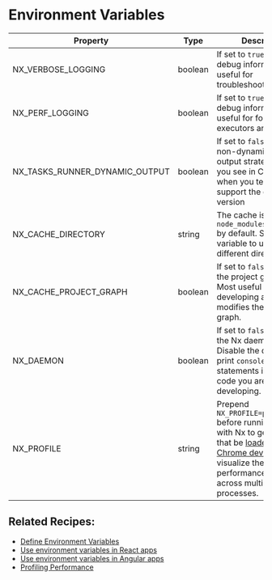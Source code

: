 # Environment Variables

| Property                       | Type    | Description                                                                                                                                   |
| ------------------------------ | ------- | --------------------------------------------------------------------------------------------------------------------------------------------- |
| NX_VERBOSE_LOGGING             | boolean | If set to `true`, will print debug information useful for troubleshooting                                                                     |
| NX_PERF_LOGGING                | boolean | If set to `true`, will print debug information useful for for profiling executors and Nx itself                                               |
| NX_TASKS_RUNNER_DYNAMIC_OUTPUT | boolean | If set to `false`, will use non-dynamic terminal output strategy (what you see in CI), even when you terminal can support the dynamic version |
| NX_CACHE_DIRECTORY             | string  | The cache is stored in `node_modules/.cache/nx` by default. Set this variable to use a different directory.                                   |
| NX_CACHE_PROJECT_GRAPH         | boolean | If set to `false`, disables the project graph cache. Most useful when developing a plugin that modifies the project graph.                    |
| NX_DAEMON                      | boolean | If set to `false`, disables the Nx daemon process. Disable the daemon to print `console.log` statements in plugin code you are developing.    |
| NX_PROFILE                     | string  | Prepend `NX_PROFILE=profile.json` before running targets with Nx to generate a file that be [loaded in Chrome dev tools](/recipe/performance-profiling) to visualize the performance of Nx across multiple processes.    |

## Related Recipes:

- [Define Environment Variables](/recipe/define-environment-variables)
- [Use environment variables in React apps](/recipe/use-environment-variables-in-react)
- [Use environment variables in Angular apps](/recipe/use-environment-variables-in-angular)
- [Profiling Performance](/recipe/performance-profiling)

